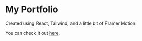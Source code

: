 # My Portfolio
<p>Created using React, Tailwind, and a little bit of Framer Motion.</p>
<p>You can check it out <a href='https://imahmoud.me'>here</a>.</p>
